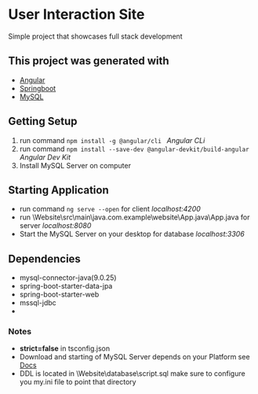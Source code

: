 # User Interaction Site

Simple project that showcases full stack development 

## This project was generated with
- [Angular](https://angular.io/)
- [Springboot](https://start.spring.io/)
- [MySQL](https://dev.mysql.com/downloads/)

## Getting Setup 
1. run command  `npm install -g @angular/cli ` *Angular CLi*
2. run command `npm install --save-dev @angular-devkit/build-angular` *Angular Dev Kit*
3. Install MySQL Server on computer

## Starting Application
- run command `ng serve --open` for client *localhost:4200*
- run \Website\src\main\java.com.example\website\App.java\App.java  for server *localhost:8080*
- Start the MySQL Server on your desktop for database *localhost:3306*

## Dependencies 
 - mysql-connector-java(9.0.25)
 - spring-boot-starter-data-jpa
 - spring-boot-starter-web
 - mssql-jdbc
 - 
 ### Notes
 - **strict=false** in tsconfig.json 
 - Download and starting of MySQL Server depends on your Platform see [Docs](shttps://dev.mysql.com/doc/mysql-startstop-excerpt/8.0/en/windows-server-first-start.html)
 - DDL is located in \Website\database\script.sql make sure to configure you my.ini file to point that directory
 
